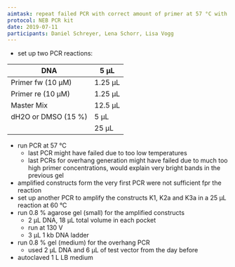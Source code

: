 ```yaml
---
aimtask: repeat failed PCR with correct amount of primer at 57 °C with and without DMSO
protocol: NEB PCR kit
date: 2019-07-11
participants: Daniel Schreyer, Lena Schorr, Lisa Vogg
---
```


* set up two PCR reactions:

DNA			|5 µL		
------------------------|------------|
Primer fw (10 µM)	|1.25 µL
Primer re (10 µM)	|1.25 µL
Master Mix		|12.5 µL
dH2O or DMSO (15 %)	|5 µL
		|25 µL

* run PCR at 57 °C
  * last PCR might have failed due to too low temperatures
  * last PCRs for overhang generation might have failed due to much too high primer concentrations, would explain very bright bands in the previous gel
* amplified constructs form the very first PCR were not sufficient fpr the reaction
* set up another PCR to amplify the constructs K1, K2a and K3a in a 25 µL reaction at 60 °C
* run 0.8 % agarose gel (small) for the amplified constructs
  * 2 µL DNA, 18 µL total volume in each pocket
  * run at 130 V
  * 3 µL 1 kb DNA ladder
* run 0.8 % gel (medium) for the overhang PCR
  * used 2 µL DNA and 6 µL of test vector from the day before
* autoclaved 1 L LB medium